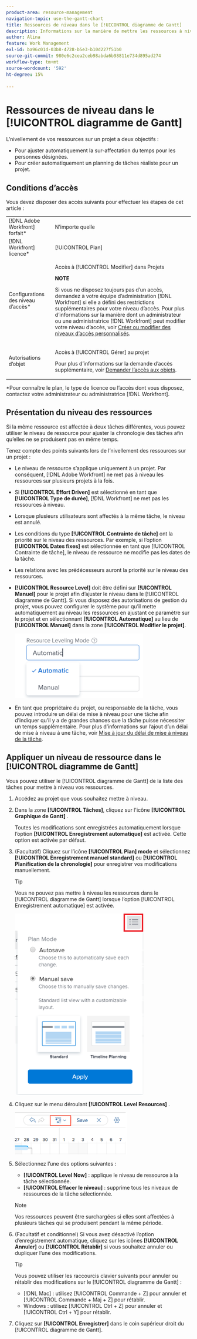 ```yaml
---
product-area: resource-management
navigation-topic: use-the-gantt-chart
title: Ressources de niveau dans le [!UICONTROL diagramme de Gantt]
description: Informations sur la manière de mettre les ressources à niveau dans le diagramme de Gantt.
author: Alina
feature: Work Management
exl-id: ba96c01d-03b8-4728-b5e3-b10d227f51b0
source-git-commit: 980e6c2cea2ceb98abda6b98811e734d895ad274
workflow-type: tm+mt
source-wordcount: '592'
ht-degree: 15%

---
```


# Ressources de niveau dans le [!UICONTROL diagramme de Gantt]

L’nivellement de vos ressources sur un projet a deux objectifs :

* Pour ajuster automatiquement la sur-affectation du temps pour les personnes désignées.
* Pour créer automatiquement un planning de tâches réaliste pour un projet.

## Conditions d’accès

Vous devez disposer des accès suivants pour effectuer les étapes de cet article :

<table style="table-layout:auto"> 
 <col> 
 <col> 
 <tbody> 
  <tr> 
   <td role="rowheader">[!DNL Adobe Workfront] forfait*</td> 
   <td> <p>N’importe quelle </p> </td> 
  </tr> 
  <tr> 
   <td role="rowheader">[!DNL Workfront] licence*</td> 
   <td> <p>[!UICONTROL Plan] </p> </td> 
  </tr> 
  <tr> 
   <td role="rowheader">Configurations des niveau d’accès*</td> 
   <td> <p>Accès à [!UICONTROL Modifier] dans Projets</p> <p><b>NOTE</b>

Si vous ne disposez toujours pas d’un accès, demandez à votre équipe d’administration [!DNL Workfront] si elle a défini des restrictions supplémentaires pour votre niveau d’accès. Pour plus d’informations sur la manière dont un administrateur ou une administratrice [!DNL Workfront] peut modifier votre niveau d’accès, voir <a href="../../../administration-and-setup/add-users/configure-and-grant-access/create-modify-access-levels.md" class="MCXref xref">Créer ou modifier des niveaux d’accès personnalisés</a>.</p> </td>
</tr> 
  <tr> 
   <td role="rowheader">Autorisations d’objet</td> 
   <td> <p>Accès à [!UICONTROL Gérer] au projet</p> <p>Pour plus d’informations sur la demande d’accès supplémentaire, voir <a href="../../../workfront-basics/grant-and-request-access-to-objects/request-access.md" class="MCXref xref">Demander l’accès aux objets</a>.</p> </td> 
  </tr> 
 </tbody> 
</table>

&#42;Pour connaître le plan, le type de licence ou l’accès dont vous disposez, contactez votre administrateur ou administratrice [!DNL Workfront].

## Présentation du niveau des ressources

Si la même ressource est affectée à deux tâches différentes, vous pouvez utiliser le niveau de ressource pour ajuster la chronologie des tâches afin qu’elles ne se produisent pas en même temps.

Tenez compte des points suivants lors de l’nivellement des ressources sur un projet :

* Le niveau de ressource s’applique uniquement à un projet. Par conséquent, [!DNL Adobe Workfront] ne met pas à niveau les ressources sur plusieurs projets à la fois.
* Si **[!UICONTROL Effort Driven]** est sélectionné en tant que **[!UICONTROL Type de durée]**, [!DNL Workfront] ne met pas les ressources à niveau.
* Lorsque plusieurs utilisateurs sont affectés à la même tâche, le niveau est annulé.
* Les conditions du type **[!UICONTROL Contrainte de tâche]** ont la priorité sur le niveau des ressources. Par exemple, si l’option **[!UICONTROL Dates fixes]** est sélectionnée en tant que [!UICONTROL Contrainte de tâche], le niveau de ressource ne modifie pas les dates de la tâche.
* Les relations avec les prédécesseurs auront la priorité sur le niveau des ressources.
* **[!UICONTROL Resource Level]** doit être défini sur **[!UICONTROL Manuel]** pour le projet afin d’ajuster le niveau dans le [!UICONTROL diagramme de Gantt]. Si vous disposez des autorisations de gestion du projet, vous pouvez configurer le système pour qu’il mette automatiquement au niveau les ressources en ajustant ce paramètre sur le projet et en sélectionnant **[!UICONTROL Automatique]** au lieu de **[!UICONTROL Manuel]** dans la zone **[!UICONTROL Modifier le projet]**.

  ![](assets/resource-leveling-mode-350x177.png)

* En tant que propriétaire du projet, ou responsable de la tâche, vous pouvez introduire un délai de mise à niveau pour une tâche afin d’indiquer qu’il y a de grandes chances que la tâche puisse nécessiter un temps supplémentaire. Pour plus d’informations sur l’ajout d’un délai de mise à niveau à une tâche, voir [Mise à jour du délai de mise à niveau de la tâche](../../../manage-work/tasks/task-information/task-leveling-delay.md).

## Appliquer un niveau de ressource dans le [!UICONTROL diagramme de Gantt]

Vous pouvez utiliser le [!UICONTROL diagramme de Gantt] de la liste des tâches pour mettre à niveau vos ressources.

1. Accédez au projet que vous souhaitez mettre à niveau.
1. Dans la zone **[!UICONTROL Tâches]**, cliquez sur l&#39;icône **[!UICONTROL Graphique de Gantt]** .

   Toutes les modifications sont enregistrées automatiquement lorsque l’option **[!UICONTROL Enregistrement automatique]** est activée. Cette option est activée par défaut.

1. (Facultatif) Cliquez sur l’icône **[!UICONTROL Plan] mode** et sélectionnez **[!UICONTROL Enregistrement manuel standard]** ou **[!UICONTROL Planification de la chronologie]** pour enregistrer vos modifications manuellement.

   >[!TIP]
   >
   >Vous ne pouvez pas mettre à niveau les ressources dans le [!UICONTROL diagramme de Gantt] lorsque l’option [!UICONTROL Enregistrement automatique] est activée.

   ![](assets/manual-standard-setting-enabled-quicksilver-task-list-350x493.png)

1. Cliquez sur le menu déroulant **[!UICONTROL Level Resources]** .

   ![Level_resources.png](assets/level-resouces.png)

1. Sélectionnez l’une des options suivantes :

   * **[!UICONTROL Level Now]** : applique le niveau de ressource à la tâche sélectionnée.
   * **[!UICONTROL Effacer le niveau]** : supprime tous les niveaux de ressources de la tâche sélectionnée.

   >[!NOTE]
   >
   >Vos ressources peuvent être surchargées si elles sont affectées à plusieurs tâches qui se produisent pendant la même période.

1. (Facultatif et conditionnel) Si vous avez désactivé l’option d’enregistrement automatique, cliquez sur les icônes **[!UICONTROL Annuler]** ou &#x200B;**[!UICONTROL Rétablir]** si vous souhaitez annuler ou dupliquer l’une des modifications.

   >[!TIP]
   >
   >Vous pouvez utiliser les raccourcis clavier suivants pour annuler ou rétablir des modifications sur le [!UICONTROL diagramme de Gantt] :
   >
   >* [!DNL Mac] : utilisez [!UICONTROL Commande + Z] pour annuler et [!UICONTROL Commande + Maj + Z] pour rétablir.
   >* Windows : utilisez [!UICONTROL Ctrl + Z] pour annuler et [!UICONTROL Ctrl + Y] pour rétablir.


1. Cliquez sur **[!UICONTROL Enregistrer]** dans le coin supérieur droit du [!UICONTROL diagramme de Gantt].

<!--
<div data-mc-conditions="QuicksilverOrClassic.Draft mode">
<h2>Overview of Leveling Delay</h2>
<p data-mc-conditions="QuicksilverOrClassic.Draft mode">(NOTE: moved to its own article: /Content/Manage work/Tasks/Task information/task-leveling-delay.htm) </p>
<p>At times, there might be conflicts between task schedules on a project. You can level resources or address resource conflicts by rescheduling resources and tasks so that all tasks can be completed within a realistic schedule. </p>
<p>As the project manager, or the task assignee, you can also add a Leveling Delay on individual tasks to account for any resource or scheduling conflicts. In other words, a task might be scheduled with a delay to ensure that when Adobe Workfront levels the tasks a more realistic schedule overcomes resource conflicts.</p>
<p>To manually add a Leveling Delay to a task:</p>
<ol>
<li value="1">Navigate to a task for which you want to add a Leveling Delay.</li>
<li value="2"> <p data-mc-conditions="QuicksilverOrClassic.Quicksilver"> Click the <strong>More icon</strong> to the right of the task name, then click <strong>Edit</strong>. </p>  </li>
<li value="3">Click <strong>Settings</strong>.<br></li>
<li value="4">Specify the <strong>Leveling Delay</strong>, in hours.<br>This is the time that the resource will be delayed starting the task due to resource conflicts.</li>
<li value="5">Click <strong>Save Changes</strong>. </li>
</ol>
</div>
-->
